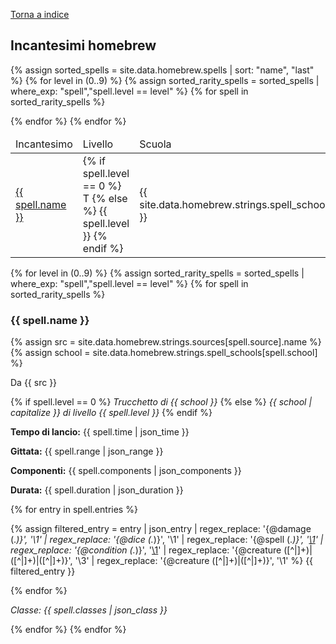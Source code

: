 [Torna a indice](/homebrew/index)

<link rel="stylesheet" href="{{ '/assets/css/homebrew.css' | relative_url }}">

## Incantesimi homebrew

<table>
<thead>
    <tr>
        <td>Incantesimo</td>
        <td>Livello</td>
        <td>Scuola</td>
    </tr>
</thead>
<tbody>

<!-- Rarity first, name second -->
{% assign sorted_spells = site.data.homebrew.spells | sort: "name", "last" %}
{% for level in (0..9) %}
{% assign sorted_rarity_spells = sorted_spells | where_exp: "spell","spell.level == level" %}
{% for spell in sorted_rarity_spells %}

<tr>
    <td><a href="#{{ spell.name | slugify }}">{{ spell.name }}</a></td>
    <td>{% if spell.level == 0 %} T {% else %} {{ spell.level }} {% endif %}</td>
    <td>{{ site.data.homebrew.strings.spell_schools[spell.school] }}</td>
</tr>

{% endfor %}
{% endfor %}

</tbody>
</table>

<!-- Rarity first, name second -->
{% for level in (0..9) %}
{% assign sorted_rarity_spells = sorted_spells | where_exp: "spell","spell.level == level" %}
{% for spell in sorted_rarity_spells %}

<h3 id="{{ spell.name | slugify }}">{{ spell.name }}</h3>

{% assign src = site.data.homebrew.strings.sources[spell.source].name  %}
{% assign school = site.data.homebrew.strings.spell_schools[spell.school] %}

<p class="hb-source">Da {{ src }}</p>

{% if spell.level == 0 %}
*Trucchetto di {{ school }}*
{% else %}
*{{ school | capitalize }} di livello {{ spell.level }}*
{% endif %}

**Tempo di lancio:** {{ spell.time | json_time }}

**Gittata:** {{ spell.range | json_range }}

**Componenti:** {{ spell.components | json_components }}

**Durata:** {{ spell.duration | json_duration }}

{% for entry in spell.entries %}

{% assign filtered_entry = entry 
    | json_entry
    | regex_replace: '{@damage (.*)}', '<span class="hb-damage">\1</span>' 
    | regex_replace: '{@dice (.*)}', '<span class="hb-dice">\1</span>' 
    | regex_replace: '{@spell (.*)}', '<span class="hb-spell"><a href="https://roll20.net/compendium/dnd5e/\1">\1</a></span>' 
    | regex_replace: '{@condition (.*)}', '<span class="hb-condition"><a href="https://roll20.net/compendium/dnd5e/Conditions">\1</a></span>' 
    | regex_replace: '{@creature ([^\|]+)\|([^\|]+)\|([^\|]+)}', '<span class="hb-creature">\3</span>' 
    | regex_replace: '{@creature ([^\|]+)\|([^\|]+)}', '<span class="hb-creature">\1</span>' 
%}
{{ filtered_entry }}

{% endfor %}

*Classe: {{ spell.classes | json_class }}*

{% endfor %}
{% endfor %}